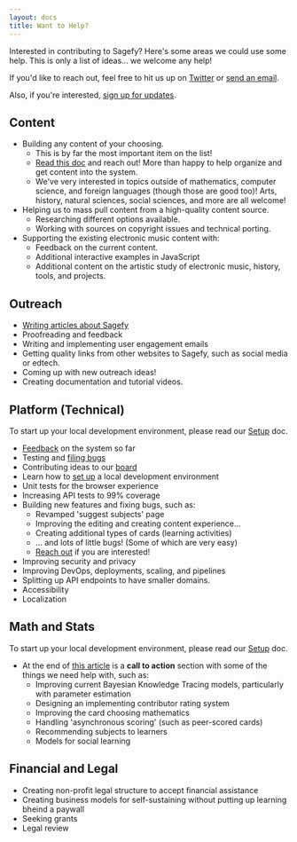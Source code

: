 ```yaml
---
layout: docs
title: Want to Help?
---
```


Interested in contributing to Sagefy? Here's some areas we could use some help. This is only a list of ideas... we welcome any help!

If you'd like to reach out, feel free to hit us up on [Twitter](https://twitter.com/sagefyorg) or [send an email](mailto:support@sagefy.org).

Also, if you're interested, [sign up for updates](https://sgfy.xyz/updates).

## Content

- Building any content of your choosing.
  - This is by far the most important item on the list!
  - [Read this doc](http://docs.sagefy.org/how-to-build-a-course-in-sagefy) and reach out! More than happy to help organize and get content into the system.
  - We've very interested in topics outside of mathematics, computer science, and foreign languages (though those are good too)! Arts, history, natural sciences, social sciences, and more are all welcome!
- Helping us to mass pull content from a high-quality content source.
  - Researching different options available.
  - Working with sources on copyright issues and technical porting.
- Supporting the existing electronic music content with:
  - Feedback on the current content.
  - Additional interactive examples in JavaScript
  - Additional content on the artistic study of electronic music, history, tools, and projects.

## Outreach

- [Writing articles about Sagefy](https://docs.sagefy.org/stories)
- Proofreading and feedback
- Writing and implementing user engagement emails
- Getting quality links from other websites to Sagefy, such as social media or edtech.
- Coming up with new outreach ideas!
- Creating documentation and tutorial videos.

## Platform (Technical)

To start up your local development environment, please read our [Setup](https://docs.sagefy.org/setup) doc.

- [Feedback](https://sgfy.xyz/issues) on the system so far
- Testing and [filing bugs](https://sgfy.xyz/issues)
- Contributing ideas to our [board](https://sgfy.xyz/issues)
- Learn how to [set up](http://docs.sagefy.org/setup) a local development environment
- Unit tests for the browser experience
- Increasing API tests to 99% coverage
- Building new features and fixing bugs, such as:
  - Revamped 'suggest subjects' page
  - Improving the editing and creating content experience...
  - Creating additional types of cards (learning activities)
  - ... and lots of little bugs! (Some of which are very easy)
  - [Reach out](mailto:support@sagefy.org) if you are interested!
- Improving security and privacy
- Improving DevOps, deployments, scaling, and pipelines
- Splitting up API endpoints to have smaller domains.
- Accessibility
- Localization

## Math and Stats

To start up your local development environment, please read our [Setup](https://docs.sagefy.org/setup) doc.

- At the end of [this article](https://docs.sagefy.org/stories/the-mathematics-of-sagefy) is a **call to action** section with some of the things we need help with, such as:
  - Improving current Bayesian Knowledge Tracing models, particularly with parameter estimation
  - Designing an implementing contributor rating system
  - Improving the card choosing mathematics
  - Handling 'asynchronous scoring' (such as peer-scored cards)
  - Recommending subjects to learners
  - Models for social learning

## Financial and Legal

- Creating non-profit legal structure to accept financial assistance
- Creating business models for self-sustaining without putting up learning bheind a paywall
- Seeking grants
- Legal review

